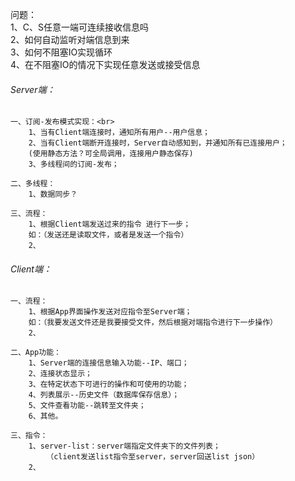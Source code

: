 问题：<br>
    1、C、S任意一端可连续接收信息吗<br>
    2、如何自动监听对端信息到来<br>
    3、如何不阻塞IO实现循环<br>
    4、在不阻塞IO的情况下实现任意发送或接受信息<br>

###### Server端：<br>
    一、订阅-发布模式实现：<br>
        1、当有Client端连接时，通知所有用户--用户信息；
        2、当有Client端断开连接时，Server自动感知到，并通知所有已连接用户；
        (使用静态方法？可全局调用，连接用户静态保存)
        3、多线程间的订阅-发布；

    二、多线程：
        1、数据同步？

    三、流程：
        1、根据Client端发送过来的指令 进行下一步；
        如：（发送还是读取文件，或者是发送一个指令）
        2、

###### Client端：
    一、流程：
        1、根据App界面操作发送对应指令至Server端；
        如：（我要发送文件还是我要接受文件，然后根据对端指令进行下一步操作）
        2、

    二、App功能：
        1、Server端的连接信息输入功能--IP、端口；
        2、连接状态显示；
        3、在特定状态下可进行的操作和可使用的功能；
        4、列表展示--历史文件（数据库保存信息）；
        5、文件查看功能--跳转至文件夹；
        6、其他。

    三、指令：
        1、server-list：server端指定文件夹下的文件列表；
            （client发送list指令至server，server回送list json）
        2、